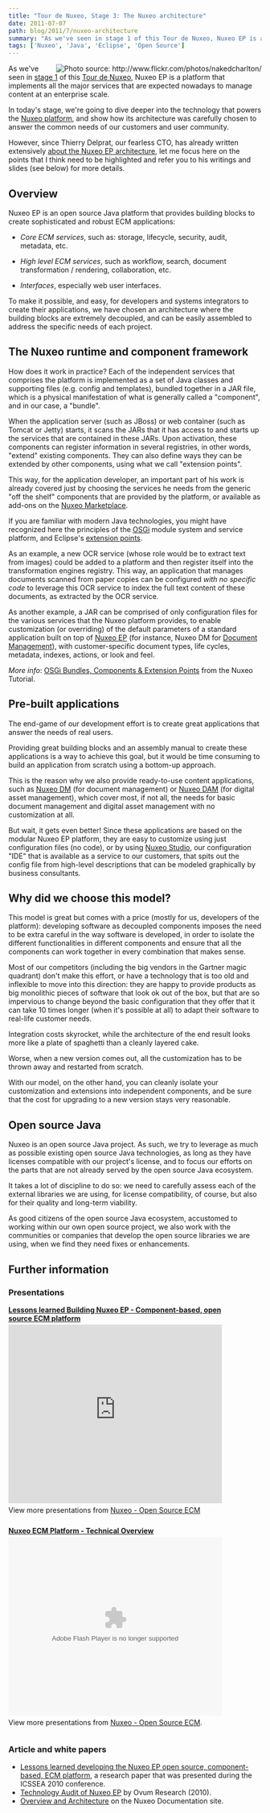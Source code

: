 ```yaml
---
title: "Tour de Nuxeo, Stage 3: The Nuxeo architecture"
date: 2011-07-07
path: blog/2011/7/nuxeo-architecture
summary: "As we've seen in stage 1 of this Tour de Nuxeo, Nuxeo EP is a platform that implements all the major services that are expected nowadays to manage content at an enterprise scale."
tags: ['Nuxeo', 'Java', 'Eclipse', 'Open Source']
---
```


<img class="asset asset-image at-xid-6a010536291c30970b0154338b67f6970c" style="float: right; margin-left: 5px;" title="Photo source: http://www.flickr.com/photos/nakedcharlton/" src="/images/6a010536291c30970b0154338b67f6970c-800wi.png"> 
As we've seen in <a href="/blog/2011/07/why-manage-content/">stage 1</a> of this <a href="/blog/2011/07/introducing-2011-tour-nuxeo/">Tour de Nuxeo</a>, Nuxeo EP is a platform that implements all the major services that are expected nowadays to manage content at an enterprise scale.

In today's stage, we're going to dive deeper into the technology that powers the <a href="http://www.nuxeo.com/en/products/enterprise-platform">Nuxeo platform</a>, and show how its architecture was carefully chosen to answer the common needs of our customers and user community.

However, since Thierry Delprat, our fearless CTO, has already written extensively <a href="http://doc.nuxeo.com/display/NXDOC/Overview+and+Architecture">about the Nuxeo EP architecture</a>, let me focus here on the points that I think need to be highlighted and refer you to his writings and slides (see below) for more details.

<!-- more -->

<h2>Overview</h2>

<p>Nuxeo EP is an open source Java platform that provides building blocks to create sophisticated and robust ECM applications:</p>

<ul>

<li><p><em>Core ECM services</em>, such as: storage, lifecycle, security, audit, metadata, etc.</p></li>

<li><p><em>High level ECM services</em>, such as workflow, search, document transformation / rendering, collaboration, etc.</p></li>

<li><p><em>Interfaces</em>, especially web user interfaces.</p></li>

</ul>

<p>To make it possible, and easy, for developers and systems integrators to create their applications, we have chosen an architecture where the building blocks are extremely decoupled, and can be easily assembled to address the specific needs of each project.</p>

<h2>The Nuxeo runtime and component framework</h2>

<p>How does it work in practice? Each of the independent services that comprises the platform is implemented as a set of Java classes and supporting files (e.g. config and templates), bundled together in a JAR file, which is a physical manifestation of what is generally called a "component", and in our case, a "bundle".</p>

<p>When the application server (such as JBoss) or web container (such as Tomcat or Jetty) starts, it scans the JARs that it has access to and starts up the services that are contained in these JARs. Upon activation, these components can register information in several registries, in other words, "extend" existing components. They can also define ways they can be extended by other components, using what we call "extension points".</p>

<p>This way, for the application developer, an important part of his work is already covered just by choosing the services he needs from the generic "off the shelf" components that are provided by the platform, or available as add-ons on the <a href="https://connect.nuxeo.com/nuxeo/site/marketplace/product/all">Nuxeo Marketplace</a>. </p>

<p>If you are familiar with modern Java technologies, you might have recognized here the principles of the <a href="http://en.wikipedia.org/wiki/OSGi">OSGi</a> module system and service platform, and Eclipse's <a href="http://wiki.eclipse.org/FAQ_What_are_extensions_and_extension_points%3F">extension points</a>.</p>

<p>As an example, a new OCR service (whose role would be to extract text from images) could be added to a platform and then register itself into the transformation engines registry. This way, an application that manages documents scanned from paper copies can be configured <em>with no specific code</em> to leverage this OCR service to index the full text content of these documents, as extracted by the OCR service.</p>

<p>As another example, a JAR can be comprised of only configuration files for the various services that the Nuxeo platform provides, to enable customization (or overriding) of the default parameters of a standard application built on top of <a href="http://www.nuxeo.com/en/products/enterprise-platform">Nuxeo EP</a> (for instance, Nuxeo DM for <a href="http://www.nuxeo.com/en/products/document-management">Document Management</a>), with customer-specific document types, life cycles, metadata, indexes, actions, or look and feel. </p>

<p><em>More info</em>: <a href="http://community.nuxeo.com/static/book-draft/osgi2.html">OSGi Bundles, Components &amp; Extension Points</a> from the Nuxeo Tutorial.</p>

<h2>Pre-built applications</h2>

<p>The end-game of our development effort is to create great applications that answer the needs of real users. </p>

<p>Providing great building blocks and an assembly manual to create these applications is a way to achieve this goal, but it would be time consuming to build an application from scratch using a bottom-up approach.</p>

<p>This is the reason why we also provide ready-to-use content applications, such as <a href="http://www.nuxeo.com/en/products/document-management">Nuxeo DM</a> (for document management) or <a href="http://www.nuxeo.com/en/products/dam">Nuxeo DAM</a> (for digital asset management), which cover most, if not all, the needs for basic document management and digital asset management with no customization at all.</p>

<p>But wait, it gets even better! Since these applications are based on the modular Nuxeo EP platform, they are easy to customize using just configuration files (no code), or by using <a href="http://www.nuxeo.com/en/products/studio">Nuxeo Studio</a>, our configuration "IDE" that is available as a service to our customers, that spits out the config file from high-level descriptions that can be modeled graphically by business consultants.</p>

<h2>Why did we choose this model?</h2>

<p>This model is great but comes with a price (mostly for us, developers of the platform): developing software as decoupled components imposes the need to be extra careful in the way software is developed, in order to isolate the different functionalities in different components and ensure that all the components can work together in every combination that makes sense.</p>

<p>Most of our competitors (including the big vendors in the Gartner magic quadrant) don't make this effort, or have a technology that is too old and inflexible to move into this direction: they are happy to provide products as big monolithic pieces of software that look ok out of the box, but that are so impervious to change beyond the basic configuration that they offer that it can take 10 times longer (when it's possible at all) to adapt their software to real-life customer needs.</p>

<p>Integration costs skyrocket, while the architecture of the end result looks more like a plate of spaghetti than a cleanly layered cake. </p>

<p>Worse, when a new version comes out, all the customization has to be thrown away and restarted from scratch. </p>

<p>With our model, on the other hand, you can cleanly isolate your customization and extensions into independent components, and be sure that the cost for upgrading to a new version stays very reasonable.</p>

<h2>Open source Java</h2>

<p>Nuxeo is an open source Java project. As such, we try to leverage as much as possible existing open source Java technologies, as long as they have licenses compatible with our project's license, and to focus our efforts on the parts that are not already served by the open source Java ecosystem.</p>

<p>It takes a lot of discipline to do so: we need to carefully assess each of the external libraries we are using, for license compatibility, of course, but also for their quality and long-term viability.</p>

<p>As good citizens of the open source Java ecosystem, accustomed to working within our own open source project, we also work with the communities or companies that develop the open source libraries we are using, when we find they need fixes or enhancements.</p>

<h2>Further information</h2>

<h3>Presentations</h3>

<div style="width:425px" id="__ss_6079337"> <strong style="display:block;margin:12px 0 4px"><a href="https://www.slideshare.net/nuxeo/lessons-learned-building-nuxeo-ep-componentbase-open-source-ecm-platform" title="Lessons learned Building Nuxeo EP - Component-based, open source ECM platform" target="_blank">Lessons learned Building Nuxeo EP - Component-based, open source ECM platform</a></strong> <iframe src="https://www.slideshare.net/slideshow/embed_code/6079337" width="425" height="355" frameborder="0" marginwidth="0" marginheight="0" scrolling="no"></iframe> <div style="padding:5px 0 12px"> View more presentations from <a href="https://www.slideshare.net/nuxeo" target="_blank">Nuxeo - Open Source ECM</a> </div> </div>

<div style="width:425px" id="__ss_8531495"><strong style="display:block;margin:12px 0 4px"><a href="https://www.slideshare.net/nuxeo/nuxeo-ecm-platform-technical-overview" title="Nuxeo ECM Platform - Technical Overview">Nuxeo ECM Platform - Technical Overview</a></strong><object id="__sse8531495" width="425" height="355"><param name="movie" value="http://static.slidesharecdn.com/swf/ssplayer2.swf?doc=nuxeo-ep-technical-overview-110707052815-phpapp01&stripped_title=nuxeo-ecm-platform-technical-overview&userName=nuxeo" /><param name="allowFullScreen" value="true"/><param name="allowScriptAccess" value="always"/><embed name="__sse8531495" src="http://static.slidesharecdn.com/swf/ssplayer2.swf?doc=nuxeo-ep-technical-overview-110707052815-phpapp01&stripped_title=nuxeo-ecm-platform-technical-overview&userName=nuxeo" type="application/x-shockwave-flash" allowscriptaccess="always" allowfullscreen="true" width="425" height="355"></embed></object><div style="padding:5px 0 12px">View more presentations from <a href="https://www.slideshare.net/nuxeo">Nuxeo - Open Source ECM</a>.</div></div>

<h3>Article and white papers</h3>

<ul>

<li><a href="/blog/2010/12/software-engineering-paper-lessons-learned-developing-nuxeo-ep-open-source-component-based-ecm-platform/">Lessons learned developing the Nuxeo EP open source, component-based, ECM platform</a>, a research paper that was presented during the ICSSEA 2010 conference.</li>

<li><a href="/assets/pdf/ovum-audit-nuxeo-5.3.pdf">Technology Audit of Nuxeo EP</a> by Ovum Research (2010).</li>

<li><a href="http://doc.nuxeo.com/display/NXDOC/Overview+and+Architecture">Overview and Architecture</a> on the Nuxeo Documentation site.</li>

</ul>




